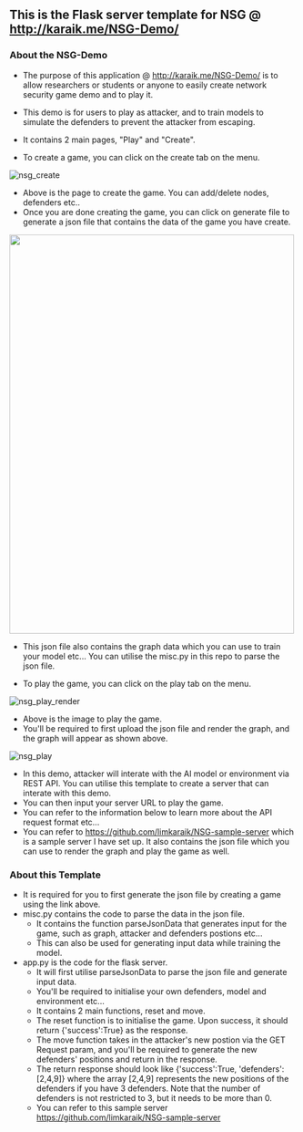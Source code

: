## This is the Flask server template for NSG @ http://karaik.me/NSG-Demo/
### About the NSG-Demo
- The purpose of this application @ http://karaik.me/NSG-Demo/ is to allow researchers or students or anyone to easily create network security game demo and to play it.
- This demo is for users to play as attacker, and to train models to simulate the defenders to prevent the attacker from escaping.

- It contains 2 main pages, "Play" and "Create".

- To create a game, you can click on the create tab on the menu.

![nsg_create](https://user-images.githubusercontent.com/50904993/136340102-1afa6ede-1c30-444d-8cd6-79ae188fdbb0.PNG)
- Above is the page to create the game. You can add/delete nodes, defenders etc..
- Once you are done creating the game, you can click on generate file to generate a json file that contains the data of the game you have create. 

<img src="https://user-images.githubusercontent.com/50904993/136340054-64749e65-cdee-4b42-9c43-b1cf3eb37465.PNG" width="500" height="700" />

- This json file also contains the graph data which you can use to train your model etc... You can utilise the misc.py in this repo to parse the json file.

- To play the game, you can click on the play tab on the menu.

![nsg_play_render](https://user-images.githubusercontent.com/50904993/136340064-322f2a00-7a19-46ae-9c18-5a315724b63c.PNG)

- Above is the image to play the game.
- You'll be required to first upload the json file and render the graph, and the graph will appear as shown above.

![nsg_play](https://user-images.githubusercontent.com/50904993/136340093-8b215dd8-32ef-421c-be87-941435357ea0.PNG)

- In this demo, attacker will interate with the AI model or environment via REST API. You can utilise this template to create a server that can interate with this demo.
- You can then input your server URL to play the game.
- You can refer to the information below to learn more about the API request format etc...
- You can refer to https://github.com/limkaraik/NSG-sample-server which is a sample server I have set up. It also contains the json file which you can use to render the graph and play the game as well.

### About this Template
- It is required for you to first generate the json file by creating a game using the link above.
- misc.py contains the code to parse the data in the json file.
   - It contains the function parseJsonData that generates input for the game, such as graph, attacker and defenders postions etc...
   - This can also be used for generating input data while training the model.
- app.py is the code for the flask server.
  - It will first utilise parseJsonData to parse the json file and generate input data.
  - You'll be required to initialise your own defenders, model and environment etc...
  - It contains 2 main functions, reset and move.
  - The reset function is to initialise the game. Upon success, it should return {'success':True} as the response.
  - The move function takes in the attacker's new postion via the GET Request param, and you'll be required to generate the new defenders' positions and return in the response.
  - The return response should look like {'success':True, 'defenders':[2,4,9]} where the array [2,4,9] represents the new positions of the defenders if you have 3 defenders. Note that the number of defenders is not restricted to 3, but it needs to be more than 0.
  - You can refer to this sample server https://github.com/limkaraik/NSG-sample-server
